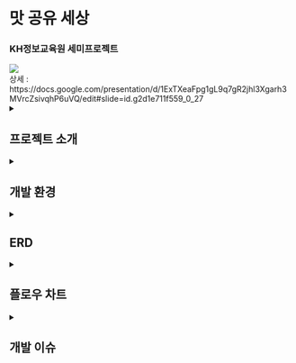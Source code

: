 # 맛 공유 세상
<h3>KH정보교육원 세미프로젝트</h3>
<img src="https://github.com/user-attachments/assets/3d304d24-0dde-42c5-ab06-98b16e106b14">
<div>상세 : https://docs.google.com/presentation/d/1ExTXeaFpg1gL9q7gR2jhl3Xgarh3MVrcZsivqhP6uVQ/edit#slide=id.g2d1e711f559_0_27</div>

<details>
  <summary><h2>프로젝트 소개</h2></summary>
  <div>
    <ul>
      의식주 중 식에 해당되는 요식업 분야는 시대가 지남에 따라 다양하게 발전해 왔습니다. <br>
      맛있는 것이 넘쳐나는 현대 사회 맛 없는 것을 먹는것은 “인생의 낭비”라고 할 수 있겠습니다.<br>
      2024년 검색의 시대에 보다 편하고 보다 맛있는 맛집을 찾을수 있도록 도와주려 합니다.<br>
    </ul>
  </div>
</details>
<details>
  <summary><h2>개발 환경</h2></summary>
  <ul>
    <li>운영체제 : Window 10</li>
    <li>사용언어 : 
      <ul>Front-end : JSTL, JQuery, Bootstrap<br>
            DB : JDBC, MyBatis<br>
            JSON/XML : Jackson, Gson, xParDocument
      </ul>
    </li>
    <li>DB : OracleDB</li>
    <li>WAS : Tomcat 9</li>
    <li>Collaboration : 
      <ul>
        소스관리 : GitHub, Github Desktop<br>
        이슈관리 : Google Drive/Docs
      </ul>
    </li>
  </ul>
</details>

<details>
  <summary><h2>ERD</h2></summary>
  <img src="https://github.com/user-attachments/assets/907c5d6e-b76b-4a05-8fdb-89a6d5865578">
  <div>상세 :  https://www.erdcloud.com/d/w62yzgcXH2CLQ3GmP</div>
</details>
<details>
  <summary><h2>플로우 차트</h2></summary>
  <img src="https://github.com/user-attachments/assets/42782055-8c79-4f54-9a0d-7d503e8786d0">
  <div>상세 : https://www.figma.com/board/e1EYMNgmazvdS2oIRStXWb/Untitled?node-id=0-1&t=0JLkHgV3GB4me59j-1</div>
</details>
<details>
  <summary><h2>개발 이슈</h2></summary>
  <ol ="I">
    <li>
      <div><h3>회원가입/로그인</h3></div>
      <img src="https://github.com/user-attachments/assets/59984f64-9370-4aef-bc69-cd597efbb21b">
    </li><br>
    <li>
      <div><h3>프로시저 기능</h3></div>
      <img src="https://github.com/user-attachments/assets/4d445bf4-3813-459f-9eec-878b909398fd">
    </li><br>
    <li>
      <div><h3>JSTL 기능</h3></div>
      <img src="https://github.com/user-attachments/assets/4d445bf4-3813-459f-9eec-878b909398fd">
    </li>
</details>

